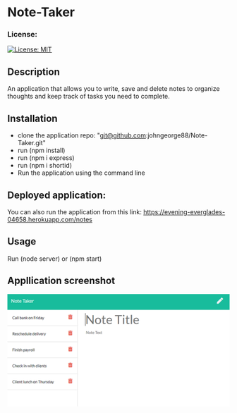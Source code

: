 # Note-Taker

### License:
  [![License: MIT](https://img.shields.io/badge/License-MIT-yellow.svg)](https://opensource.org/licenses/MIT)

## Description 
An application that allows you to write, save and delete notes to organize thoughts and keep track of tasks you need to complete.

## Installation
* clone the application repo: "git@github.com:johngeorge88/Note-Taker.git"
* run (npm install)
* run (npm i express)
* run (npm i shortid)
* Run the application using the command line

## Deployed application:
You can also run the application from this link: https://evening-everglades-04658.herokuapp.com/notes

## Usage 
Run (node server) or (npm start)

## Appllication screenshot
<img src="./public/assets/images/demo-01.png" />

